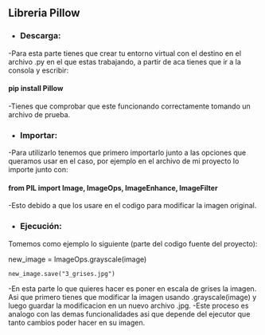 ## Libreria Pillow

- ### Descarga:
-Para esta parte tienes que crear tu entorno virtual con el destino en el archivo .py en el que estas trabajando, a partir de aca tienes que ir a la consola y escribir:
#### pip install Pillow
-Tienes que comprobar que este funcionando correctamente tomando un archivo de prueba.


- ### Importar: 
-Para utilizarlo tenemos que primero importarlo junto a las opciones que queramos usar en el caso, por ejemplo en el archivo de mi proyecto lo importe junto con:
#### from PIL import Image, ImageOps, ImageEnhance, ImageFilter
-Esto debido a que los usare en el codigo para modificar la imagen original.

- ### Ejecución:
Tomemos como ejemplo lo siguiente (parte del codigo fuente del proyecto):


new_image = ImageOps.grayscale(image)

    new_image.save("3_grises.jpg")


-En esta parte lo que quieres hacer es poner en escala de grises la imagen. Asi que primero tienes que modificar la imagen usando .grayscale(image) y luego guardar la modificacion en un nuevo archivo .jpg.
-Este proceso es analogo con las demas funcionalidades asi que depende del ejecutor que tanto cambios poder hacer en su imagen.

